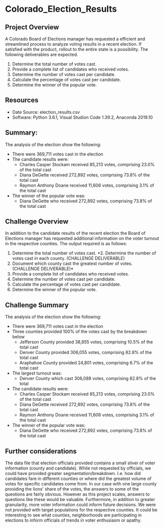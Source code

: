 # Colorado_Election_Results

## Project Overview
A Colorado Board of Elections manager has requested a efficient and streamlined process to analyze voting results in a recent election. If satisfied with the product, rollout to the entire state is a possibility. The following deliverables are expected. 

1. Determine the total number of votes cast. 
2. Provide a complete list of candidates who received votes. 
3. Determine the number of votes cast per candidate. 
4. Calculate the percentage of votes cast per candidate. 
5. Determine the winner of the popular vote. 

## Resources
- Date Source: election_results.csv
- Software: Python 3.6.1, Visual Studion Code 1.39.2, Anaconda 2019.10

## Summary:
The analysis of the election show the following: 
- There were 369,711 votes cast in the election
- The candidate results were: 
  - Charles Casper Stockam received 85,213 votes, comprising 23.0% of the total cast
  - Diana DeGette received 272,892 votes, comprising 73.8% of the total cast
  - Raymon Anthony Doane received 11,606 votes, comprising 3.1% of the total cast
- The winner of the popular vote was: 
  - Diana DeGette who received 272,892 votes, comprising 73.8% of the total cast

## Challenge Overview

In addition to the candidate results of the recent election the Board of Elections manager has requested additional information on the voter turnout in the respective counties. The output required is as follows:  

1. Determine the total number of votes cast. 
*2. Determine the number of votes cast in each county. (CHALLENGE DELIVERABLE)
3. Document which county cast the greatest number of votes. (CHALLENGE DELIVERABLE)*
4. Provide a complete list of candidates who received votes. 
5. Determine the number of votes cast per candidate. 
6. Calculate the percentage of votes cast per candidate. 
7. Determine the winner of the popular vote. 

## Challenge Summary

The analysis of the election show the following: 
- There were 369,711 votes cast in the election
- Three counties provided 100% of the votes cast by the breakdown below
  - Jefferson County provided 38,855 votes, comprising 10.5% of the total cast
  - Denver County provided 306,055 votes, comprising 82.8% of the total cast
  - Araphahoe County provided 24,801 votes, comprising 6.7% of the total cast
- The largest turnout was:  
  - Denver County which cast 306,088 votes, comprising 82.8% of the total
- The candidate results were: 
  - Charles Casper Stockam received 85,213 votes, comprising 23.0% of the total cast
  - Diana DeGette received 272,892 votes, comprising 73.8% of the total cast
  - Raymon Anthony Doane received 11,606 votes, comprising 3.1% of the total cast
- The winner of the popular vote was: 
  - Diana DeGette who received 272,892 votes, comprising 73.8% of the total cast
  
## Further considerations
The data file that election officials provided contains a small sliver of voter information (county and candidate). While not requested by officials, we could have provided greater segmentation/breakdown. I.e. how did candidates fare in different counties or where did the greatest volume of votes for specific candidates come from. In our case with one large county providing the lions' share of the votes, the answers to some of the questions are fairly obvious. However as this project scales, answers to questions like these would be valuable. 
Furthermore, in addition to greater granularity, more voter information could inform future decisions. We were not provided with target populations for the respective counties. It could be interesting to see what counties, neighborhoods are participating in elections to inform officials of trends in voter enthusiasm or apathy. 
